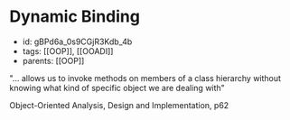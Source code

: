 # Dynamic Binding
* id: gBPd6a_0s9CGjR3Kdb_4b
* tags: [[OOP]], [[OOADI]]
* parents: [[OOP]]

"... allows us to invoke methods on members of a class hierarchy without knowing what kind of specific object we are dealing with"

Object-Oriented Analysis, Design and Implementation, p62
